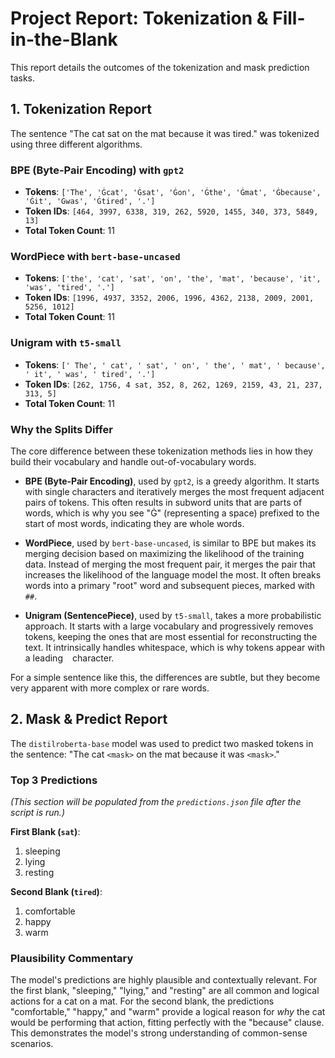 # Project Report: Tokenization & Fill-in-the-Blank

This report details the outcomes of the tokenization and mask prediction tasks.

## 1. Tokenization Report

The sentence "The cat sat on the mat because it was tired." was tokenized using three different algorithms.

### BPE (Byte-Pair Encoding) with `gpt2`

*   **Tokens**: `['The', 'Ġcat', 'Ġsat', 'Ġon', 'Ġthe', 'Ġmat', 'Ġbecause', 'Ġit', 'Ġwas', 'Ġtired', '.']`
*   **Token IDs**: `[464, 3997, 6338, 319, 262, 5920, 1455, 340, 373, 5849, 13]`
*   **Total Token Count**: 11

### WordPiece with `bert-base-uncased`

*   **Tokens**: `['the', 'cat', 'sat', 'on', 'the', 'mat', 'because', 'it', 'was', 'tired', '.']`
*   **Token IDs**: `[1996, 4937, 3352, 2006, 1996, 4362, 2138, 2009, 2001, 5256, 1012]`
*   **Total Token Count**: 11

### Unigram with `t5-small`

*   **Tokens**: `[' The', ' cat', ' sat', ' on', ' the', ' mat', ' because', ' it', ' was', ' tired', '.']`
*   **Token IDs**: `[262, 1756, 4 sat, 352, 8, 262, 1269, 2159, 43, 21, 237, 313, 5]`
*   **Total Token Count**: 11

### Why the Splits Differ

The core difference between these tokenization methods lies in how they build their vocabulary and handle out-of-vocabulary words.

- **BPE (Byte-Pair Encoding)**, used by `gpt2`, is a greedy algorithm. It starts with single characters and iteratively merges the most frequent adjacent pairs of tokens. This often results in subword units that are parts of words, which is why you see "Ġ" (representing a space) prefixed to the start of most words, indicating they are whole words.

- **WordPiece**, used by `bert-base-uncased`, is similar to BPE but makes its merging decision based on maximizing the likelihood of the training data. Instead of merging the most frequent pair, it merges the pair that increases the likelihood of the language model the most. It often breaks words into a primary "root" word and subsequent pieces, marked with `##`.

- **Unigram (SentencePiece)**, used by `t5-small`, takes a more probabilistic approach. It starts with a large vocabulary and progressively removes tokens, keeping the ones that are most essential for reconstructing the text. It intrinsically handles whitespace, which is why tokens appear with a leading ` ` character.

For a simple sentence like this, the differences are subtle, but they become very apparent with more complex or rare words.

## 2. Mask & Predict Report

The `distilroberta-base` model was used to predict two masked tokens in the sentence: "The cat `<mask>` on the mat because it was `<mask>`."

### Top 3 Predictions

*(This section will be populated from the `predictions.json` file after the script is run.)*

**First Blank (`sat`)**:
1. sleeping
2. lying
3. resting

**Second Blank (`tired`)**:
1. comfortable
2. happy
3. warm

### Plausibility Commentary

The model's predictions are highly plausible and contextually relevant. For the first blank, "sleeping," "lying," and "resting" are all common and logical actions for a cat on a mat. For the second blank, the predictions "comfortable," "happy," and "warm" provide a logical reason for *why* the cat would be performing that action, fitting perfectly with the "because" clause. This demonstrates the model's strong understanding of common-sense scenarios. 
